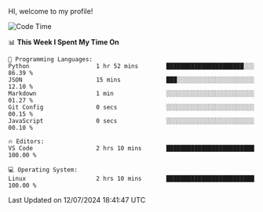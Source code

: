 HI, welcome to my profile!
<!--START_SECTION:waka-->
![Code Time](http://img.shields.io/badge/Code%20Time-1%2C864%20hrs%2050%20mins-blue)

📊 **This Week I Spent My Time On** 

```text
💬 Programming Languages: 
Python                   1 hr 52 mins        ██████████████████████░░░   86.39 % 
JSON                     15 mins             ███░░░░░░░░░░░░░░░░░░░░░░   12.10 % 
Markdown                 1 min               ░░░░░░░░░░░░░░░░░░░░░░░░░   01.27 % 
Git Config               0 secs              ░░░░░░░░░░░░░░░░░░░░░░░░░   00.15 % 
JavaScript               0 secs              ░░░░░░░░░░░░░░░░░░░░░░░░░   00.10 % 

🔥 Editors: 
VS Code                  2 hrs 10 mins       █████████████████████████   100.00 % 

💻 Operating System: 
Linux                    2 hrs 10 mins       █████████████████████████   100.00 % 
```


 Last Updated on 12/07/2024 18:41:47 UTC
<!--END_SECTION:waka-->
